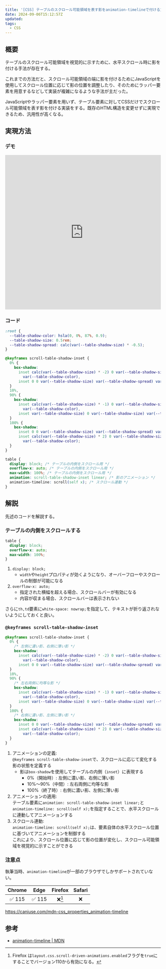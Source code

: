 ```yaml
---
title: '[CSS] テーブルのスクロール可能領域を表す影をanimation-timelineで付ける方法'
date: 2024-09-06T15:12:57Z
updated:
tags:
  - CSS
---
```


## 概要

テーブルのスクロール可能領域を視覚的に示すために、水平スクロール時に影を付ける手法が存在する。

これまでの方法だと、スクロール可能領域の端に影を付けるためにJavaScriptを使用してスクロール位置に応じて影の位置を調整したり、そのためにラッパー要素を用意するなどして実装が複雑になるような手法が主だった。

JavaScriptやラッパー要素を用いず、テーブル要素に対してCSSだけでスクロール可能領域を表す影を付ける実装をする。既存のHTML構造を変更せずに実現できるため、汎用性が高くなる。

## 実現方法

### デモ

<iframe height="500" style="width: 100%;" scrolling="no" title="Untitled" src="https://codepen.io/hiro0218/embed/eYwbGvw?default-tab=&theme-id=light" frameborder="no" loading="lazy" allowtransparency="true" allowfullscreen="true">
  See the Pen <a href="https://codepen.io/hiro0218/pen/eYwbGvw">
  Untitled</a> by hiro (<a href="https://codepen.io/hiro0218">@hiro0218</a>)
  on <a href="https://codepen.io">CodePen</a>.
</iframe>

### コード

```css
:root {
  --table-shadow-color: hsla(0, 0%, 87%, 0.9);
  --table-shadow-size: 0.5rem;
  --table-shadow-spread: calc(var(--table-shadow-size) * -0.5);
}

@keyframes scroll-table-shadow-inset {
  0% {
    box-shadow:
      inset calc(var(--table-shadow-size) * -2) 0 var(--table-shadow-size) var(--table-shadow-spread)
        var(--table-shadow-color),
      inset 0 0 var(--table-shadow-size) var(--table-shadow-spread) var(--table-shadow-color);
  }
  10%,
  90% {
    box-shadow:
      inset calc(var(--table-shadow-size) * -1) 0 var(--table-shadow-size) var(--table-shadow-spread)
        var(--table-shadow-color),
      inset var(--table-shadow-size) 0 var(--table-shadow-size) var(--table-shadow-spread) var(--table-shadow-color);
  }
  100% {
    box-shadow:
      inset 0 0 var(--table-shadow-size) var(--table-shadow-spread) var(--table-shadow-color),
      inset calc(var(--table-shadow-size) * 2) 0 var(--table-shadow-size) var(--table-shadow-spread)
        var(--table-shadow-color);
  }
}

table {
  display: block; /* テーブルの内側をスクロール用 */
  overflow-x: auto; /* テーブルの内側をスクロール用 */
  max-width: 100%; /* テーブルの内側をスクロール用 */
  animation: scroll-table-shadow-inset linear; /* 影のアニメーション */
  animation-timeline: scroll(self x); /* スクロール連動 */
}
```

## 解説

先述のコードを解説する。

### テーブルの内側をスクロールする

```css
table {
  display: block;
  overflow-x: auto;
  max-width: 100%;
}
```

1. `display: block;`
   - `width`や`height`プロパティが効くようになり、オーバーフローやスクロールの制御が可能になる
2. `overflow-x: auto;`
   - 指定された横幅を超える場合、スクロールバーが有効になる
   - 内容が収まる場合、スクロールバーは表示されない

さらに`th,td`要素に`white-space: nowrap;`を指定して、テキストが折り返されないようにしておくと良い。

### `@keyframes scroll-table-shadow-inset`

```css
@keyframes scroll-table-shadow-inset {
  0% {
    /* 左側に濃い影、右側に薄い影 */
    box-shadow:
      inset calc(var(--table-shadow-size) * -2) 0 var(--table-shadow-size) var(--table-shadow-spread)
        var(--table-shadow-color),
      inset 0 0 var(--table-shadow-size) var(--table-shadow-spread) var(--table-shadow-color);
  }
  10%,
  90% {
    /* 左右両側に均等な影 */
    box-shadow:
      inset calc(var(--table-shadow-size) * -1) 0 var(--table-shadow-size) var(--table-shadow-spread)
        var(--table-shadow-color),
      inset var(--table-shadow-size) 0 var(--table-shadow-size) var(--table-shadow-spread) var(--table-shadow-color);
  }
  100% {
    /* 右側に濃い影、左側に薄い影 */
    box-shadow:
      inset 0 0 var(--table-shadow-size) var(--table-shadow-spread) var(--table-shadow-color),
      inset calc(var(--table-shadow-size) * 2) 0 var(--table-shadow-size) var(--table-shadow-spread)
        var(--table-shadow-color);
  }
}
```

1. アニメーションの定義:  
   `@keyframes scroll-table-shadow-inset`で、スクロールに応じて変化する影の状態を定義する
   - 影は`box-shadow`を使用してテーブルの内側（`inset`）に表現する
     - 0%（開始時）: 左側に濃い影、右側に薄い影
     - 10%〜90%（中間）: 左右両側に均等な影
     - 100%（終了時）: 右側に濃い影、左側に薄い影
2. アニメーションの適用:  
   テーブル要素に`animation: scroll-table-shadow-inset linear;`と`animation-timeline: scroll(self x);`を指定することで、水平スクロールに連動してアニメーションする
3. スクロール連動:  
   `animation-timeline: scroll(self x);`は、要素自体の水平スクロール位置に基づいてアニメーションを制御する  
   これにより、スクロール位置に応じて影の位置が変化し、スクロール可能領域を視覚的に示すことができる

### 注意点

執筆当時、`animation-timeline`が一部のブラウザでしかサポートされていない。

| Chrome |  Edge  | Firefox | Safari |
| :----: | :----: | :-----: | :----: |
| ✅ 115 | ✅ 115 | ❌[^1]  |   ❌   |

https://caniuse.com/mdn-css_properties_animation-timeline

[^1]: Firefox は`layout.css.scroll-driven-animations.enabled`フラグを`true`にすることでバージョン110から有効になる。

## 参考

- [animation-timeline | MDN](https://developer.mozilla.org/ja/docs/Web/CSS/animation-timeline)

